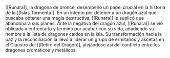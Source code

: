 [[Runara]], la dragona de bronce, desempeñó un papel crucial en la historia de la [[Islas Tormenta]]. En un intento por detener a un dragón azul que buscaba obtener una magia destructiva, [[Runara]] le suplicó que abandonara sus planes. Ante la negativa del dragón azul, [[Runara]] se vio obligada a enfrentarlo y terminó por acabar con su vida, añadiendo su nombre a la lista de dragones caídos en la isla. Su transformación hacia la paz y la reconciliación la llevó a liderar un grupo de ermitaños y ascetas en el Claustro del [[Retiro del Dragón]], alejándose así del conflicto entre los dragones cromáticos y metálicos.